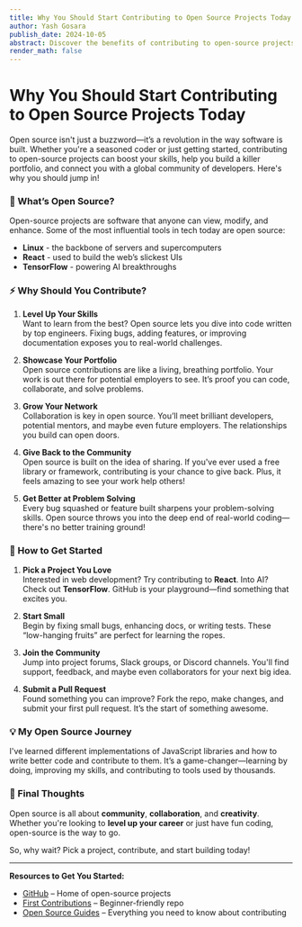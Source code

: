 ```yaml
---
title: Why You Should Start Contributing to Open Source Projects Today
author: Yash Gosara
publish_date: 2024-10-05
abstract: Discover the benefits of contributing to open-source projects and how to get started.
render_math: false
---
```


# Why You Should Start Contributing to Open Source Projects Today

Open source isn't just a buzzword—it’s a revolution in the way software is built. Whether you're a seasoned coder or just getting started, contributing to open-source projects can boost your skills, help you build a killer portfolio, and connect you with a global community of developers. Here's why you should jump in!

### 🚀 What’s Open Source?

Open-source projects are software that anyone can view, modify, and enhance. Some of the most influential tools in tech today are open source:  

- **Linux** - the backbone of servers and supercomputers  
- **React** - used to build the web’s slickest UIs  
- **TensorFlow** - powering AI breakthroughs  

### ⚡ Why Should You Contribute?

1. **Level Up Your Skills**  
   Want to learn from the best? Open source lets you dive into code written by top engineers. Fixing bugs, adding features, or improving documentation exposes you to real-world challenges.

2. **Showcase Your Portfolio**  
   Open source contributions are like a living, breathing portfolio. Your work is out there for potential employers to see. It’s proof you can code, collaborate, and solve problems.

3. **Grow Your Network**  
   Collaboration is key in open source. You’ll meet brilliant developers, potential mentors, and maybe even future employers. The relationships you build can open doors.

4. **Give Back to the Community**  
   Open source is built on the idea of sharing. If you've ever used a free library or framework, contributing is your chance to give back. Plus, it feels amazing to see your work help others!

5. **Get Better at Problem Solving**  
   Every bug squashed or feature built sharpens your problem-solving skills. Open source throws you into the deep end of real-world coding—there's no better training ground!

### 🔧 How to Get Started

1. **Pick a Project You Love**  
   Interested in web development? Try contributing to **React**. Into AI? Check out **TensorFlow**. GitHub is your playground—find something that excites you.

2. **Start Small**  
   Begin by fixing small bugs, enhancing docs, or writing tests. These “low-hanging fruits” are perfect for learning the ropes.

3. **Join the Community**  
   Jump into project forums, Slack groups, or Discord channels. You'll find support, feedback, and maybe even collaborators for your next big idea.

4. **Submit a Pull Request**  
   Found something you can improve? Fork the repo, make changes, and submit your first pull request. It’s the start of something awesome.

### 💡 My Open Source Journey

I've learned different implementations of JavaScript libraries and how to write better code and contribute to them. It’s a game-changer—learning by doing, improving my skills, and contributing to tools used by thousands.

### 🌟 Final Thoughts

Open source is all about **community**, **collaboration**, and **creativity**. Whether you're looking to **level up your career** or just have fun coding, open-source is the way to go.

So, why wait? Pick a project, contribute, and start building today!

---

**Resources to Get You Started:**  

- [GitHub](https://github.com) – Home of open-source projects  
- [First Contributions](https://github.com/firstcontributions/first-contributions) – Beginner-friendly repo  
- [Open Source Guides](https://opensource.guide) – Everything you need to know about contributing